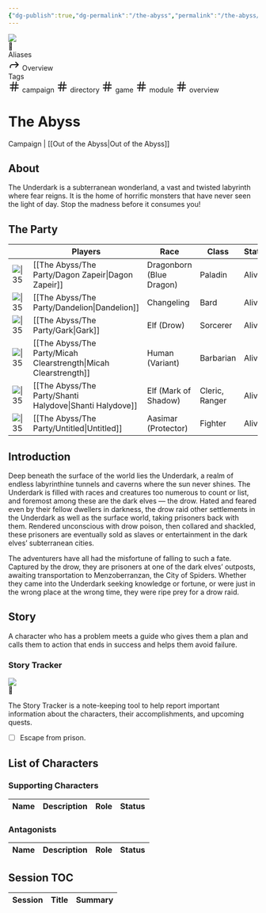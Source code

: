 ```yaml
---
{"dg-publish":true,"dg-permalink":"/the-abyss","permalink":"/the-abyss/","tags":["campaign","directory","game","module","overview"]}
---
```


<div class="wiki-header">
	<div class="banner-wrapper">
		<div class="banner">
			<img class="banner-image full-width" src="https://www.dndbeyond.com/attachments/2/731/ootacover.jpg" style="object-position: 50% 50%">
		</div>
		<div class="banner-icon">
			<div class="icon-box">👹</div>
		</div>
	</div>
	<div class="frontmatter-container">
		<div class="frontmatter-section mod-aliases">
			<span class="frontmatter-section-label">Aliases</span>
			<div class="frontmatter-section-data frontmatter-section-aliases">
				<span class="frontmatter-alias">
					<span class="frontmatter-alias-icon"> <svg xmlns="http://www.w3.org/2000svg" width="24" height="24" viewBox="0 0 24 24" fill="none" stroke="currentColor" stroke-width="2" stroke-linecap="round" stroke-linejoin="round" class="svg-icon lucide-forward"><polyline points="15 17 20 12 15 7"></polyline><path d="M4 18v-2a4 4 0 0 1 4-4h12"></path></svg></span>
					Overview</span>
			</div>
		</div>
		<div class="frontmatter-section mod-tags">
			<span class="frontmatter-section-label">Tags</span>
			<div class="frontmatter-section-data frontmatter-section-tags">
				<a class="tag"onclick="toggleTagSearch(this)">
					<span class="frontmatter-tag-icon"><svg xmlns="http://www.w3.org/2000/svg" width="24" height="24" viewBox="0 0 24 24" fill="none" stroke="currentColor" stroke-width="2" stroke-linecap="round" stroke-linejoin="round" class="svg-icon lucide-hash"><line x1="4" y1="9" x2="20" y2="9"></line><line x1="4" y1="15" x2="20" y2="15"></line><line x1="10" y1="3" x2="8" y2="21"></line><line x1="16" y1="3" x2="14" y2="21"></line></svg></span>
					campaign</a>
				<a class="tag"onclick="toggleTagSearch(this)">
					<span class="frontmatter-tag-icon"><svg xmlns="http://www.w3.org/2000/svg" width="24" height="24" viewBox="0 0 24 24" fill="none" stroke="currentColor" stroke-width="2" stroke-linecap="round" stroke-linejoin="round" class="svg-icon lucide-hash"><line x1="4" y1="9" x2="20" y2="9"></line><line x1="4" y1="15" x2="20" y2="15"></line><line x1="10" y1="3" x2="8" y2="21"></line><line x1="16" y1="3" x2="14" y2="21"></line></svg></span>
					directory</a>
				<a class="tag"onclick="toggleTagSearch(this)">
					<span class="frontmatter-tag-icon"><svg xmlns="http://www.w3.org/2000/svg" width="24" height="24" viewBox="0 0 24 24" fill="none" stroke="currentColor" stroke-width="2" stroke-linecap="round" stroke-linejoin="round" class="svg-icon lucide-hash"><line x1="4" y1="9" x2="20" y2="9"></line><line x1="4" y1="15" x2="20" y2="15"></line><line x1="10" y1="3" x2="8" y2="21"></line><line x1="16" y1="3" x2="14" y2="21"></line></svg></span>
					game</a>
				<a class="tag" onclick="toggleTagSearch(this)">
					<span class="frontmatter-tag-icon"><svg xmlns="http://www.w3.org/2000/svg" width="24" height="24" viewBox="0 0 24 24" fill="none" stroke="currentColor" stroke-width="2" stroke-linecap="round" stroke-linejoin="round" class="svg-icon lucide-hash"><line x1="4" y1="9" x2="20" y2="9"></line><line x1="4" y1="15" x2="20" y2="15"></line><line x1="10" y1="3" x2="8" y2="21"></line><line x1="16" y1="3" x2="14" y2="21"></line></svg></span>
					module</a>
				<a class="tag" onclick="toggleTagSearch(this)">
					<span class="frontmatter-tag-icon"><svg xmlns="http://www.w3.org/2000/svg" width="24" height="24" viewBox="0 0 24 24" fill="none" stroke="currentColor" stroke-width="2" stroke-linecap="round" stroke-linejoin="round" class="svg-icon lucide-hash"><line x1="4" y1="9" x2="20" y2="9"></line><line x1="4" y1="15" x2="20" y2="15"></line><line x1="10" y1="3" x2="8" y2="21"></line><line x1="16" y1="3" x2="14" y2="21"></line></svg></span>
					overview</a>
			</div>
		</div>
	</div>
</div>

# The Abyss
<span class="source">Campaign |</span> [[Out of the Abyss\|Out of the Abyss]]

## About
The Underdark is a subterranean wonderland, a vast and twisted labyrinth where fear reigns. It is the home of horrific monsters that have never seen the light of day.  Stop the madness before it consumes you!

## The Party
|                                                                                                               | Players                                                             | Race                     | Class          | Status                                  |
| ------------------------------------------------------------------------------------------------------------- | ------------------------------------------------------------------- | ------------------------ | -------------- | --------------------------------------- |
| ![\|35](https://www.worldanvil.com/uploads/images/5fb8288e25695e39cda0af3443b70628.jpg)                       | [[The Abyss/The Party/Dagon Zapeir\|Dagon Zapeir]]               | Dragonborn (Blue Dragon) | Paladin        | <span class="status alive">Alive</span> |
| ![\|35](https://jason-palmer-art.square.site/uploads/1/2/9/1/129180850/s823784791759114299_p74_i1_w1920.jpeg) | [[The Abyss/The Party/Dandelion\|Dandelion]]                     | Changeling               | Bard           | <span class="status alive">Alive</span> |
| ![\|35](https://64.media.tumblr.com/cb4519c72fea88c1fb68354b426cc3a0/tumblr_psah2y6u9G1teuisyo1_1280.jpg)     | [[The Abyss/The Party/Gark\|Gark]]                               | Elf (Drow)               | Sorcerer       | <span class="status alive">Alive</span> |
| ![\|35](https://codexnomina.com/wp-content/uploads/2021/09/warrior-150x150.jpg)                               | [[The Abyss/The Party/Micah Clearstrength\|Micah Clearstrength]] | Human (Variant)          | Barbarian      | <span class="status alive">Alive</span> |
| ![\|35](https://majestythinks.netlify.app/img/Shanti.png)                                                     | [[The Abyss/The Party/Shanti Halydove\|Shanti Halydove]]         | Elf (Mark of Shadow)     | Cleric, Ranger | <span class="status alive">Alive</span> |
| ![\|35](https://i.pinimg.com/originals/24/38/f5/2438f5bc743d44212e5bfc1390152258.png)                         | [[The Abyss/The Party/Untitled\|Untitled]]                       | Aasimar (Protector)      | Fighter        | <span class="status alive">Alive</span> |


## Introduction
Deep beneath the surface of the world lies the Underdark, a realm of endless labyrinthine tunnels and caverns where the sun never shines. The Underdark is filled with races and creatures too numerous to count or list, and foremost among these are the dark elves — the drow. Hated and feared even by their fellow dwellers in darkness, the drow raid other settlements in the Underdark as well as the surface world, taking prisoners back with them. Rendered unconscious with drow poison, then collared and shackled, these prisoners are eventually sold as slaves or entertainment in the dark elves’ subterranean cities.

The adventurers have all had the misfortune of falling to such a fate. Captured by the drow, they are prisoners at one of the dark elves’ outposts, awaiting transportation to Menzoberranzan, the City of Spiders. Whether they came into the Underdark seeking knowledge or fortune, or were just in the wrong place at the wrong time, they were ripe prey for a drow raid.

## Story
A <span class="caps">character</span> who has a <span class="caps">problem</span> meets a <span class="caps">guide</span> who gives them a <span class="caps">plan</span> and <span class="caps">calls them to action</span> that ends in <span class="caps">success</span> and helps them avoid <span class="caps">failure</span>.

### Story Tracker

<div class="banner-wrapper">
		<div class="banner">
			<img class="banner-image full-width" src="https://i.kym-cdn.com/entries/icons/original/000/022/524/tumblr_o16n2kBlpX1ta3qyvo1_1280.jpg" style="object-position: 50% 20%">
		</div>
		<div class="banner-icon">
			<div class="icon-box">📌</div>
		</div>
</div>

The Story Tracker is a note-keeping tool to help report important information about the characters, their accomplishments, and upcoming quests.

- [ ] Escape from prison.

## List of Characters

### Supporting Characters
| Name | Description | Role | Status |
| ---- | ----------- | ---- | ------ |


### Antagonists
| Name | Description | Role | Status |
| ---- | ----------- | ---- | ------ |


## Session TOC

| Session | Title | Summary |
| ------- | ----- | ------- |


